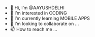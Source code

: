 - 👋 Hi, I’m @AAYUSHDELHI
- 👀 I’m interested in CODING 
- 🌱 I’m currently learning MOBILE APPS
- 💞️ I’m looking to collaborate on ...
- 📫 How to reach me ...

<!---
AAYUSHDELHI/AAYUSHDELHI is a ✨ special ✨ repository because its `README.md` (this file) appears on your GitHub profile.
You can click the Preview link to take a look at your changes.
--->
